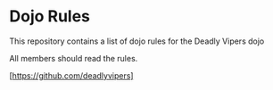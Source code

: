 Dojo Rules
==========

This repository contains a list of dojo rules for the Deadly Vipers dojo

All members should read the rules.

[https://github.com/deadlyvipers]
